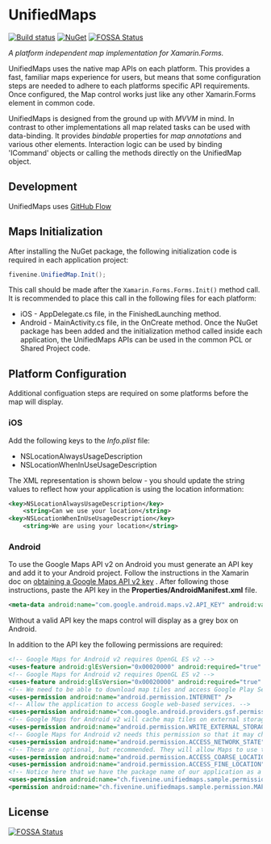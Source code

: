 # UnifiedMaps
[![Build status](https://ci.appveyor.com/api/projects/status/vydv9kmdpya8jfac/branch/master?svg=true)](https://ci.appveyor.com/project/mightea/unifiedmaps/branch/master)
[![NuGet](https://img.shields.io/nuget/v/UnifiedMaps.svg)](https://www.nuget.org/packages/UnifiedMaps/)
[![FOSSA Status](https://app.fossa.io/api/projects/git%2Bgithub.com%2Ffiveninedigital%2FUnifiedMaps.svg?type=shield)](https://app.fossa.io/projects/git%2Bgithub.com%2Ffiveninedigital%2FUnifiedMaps?ref=badge_shield)

*A platform independent map implementation for Xamarin.Forms.*

UnifiedMaps uses the native map APIs on each platform. This provides a fast, familiar maps experience for users, but means that some configuration steps are needed to adhere to each platforms specific API requirements. Once configured, the Map control works just like any other Xamarin.Forms element in common code.

UnifiedMaps is designed from the ground up with *MVVM* in mind. In contrast to other implementations all map related tasks can be used with data-binding. It provides *bindable* properties for *map annotations* and various other elements. Interaction logic can be used by binding 'ICommand' objects or calling the methods directly on the UnifiedMap object. 

## Development
UnifiedMaps uses [GitHub Flow](https://guides.github.com/introduction/flow/) 

## Maps Initialization
After installing the NuGet package, the following initialization code is required in each application project:

```c#
fivenine.UnifiedMap.Init();
```
This call should be made after the `Xamarin.Forms.Forms.Init()` method call. It is recommended to place this call in the following files for each platform:

 * iOS - AppDelegate.cs file, in the FinishedLaunching method.
 * Android - MainActivity.cs file, in the OnCreate method.
Once the NuGet package has been added and the initialization method called inside each application, the UnifiedMaps APIs can be used in the common PCL or Shared Project code.

## Platform Configuration
Additional configuation steps are required on some platforms before the map will display.

### iOS
Add the following keys to the  _Info.plist_ file:
 * NSLocationAlwaysUsageDescription
 * NSLocationWhenInUseUsageDescription


The XML representation is shown below - you should update the string values to reflect how your application is using the location information:

```xml
<key>NSLocationAlwaysUsageDescription</key>
    <string>Can we use your location</string>
<key>NSLocationWhenInUseUsageDescription</key>
    <string>We are using your location</string>
```

### Android
To use the Google Maps API v2 on Android you must generate an API key and add it to your Android project. Follow the instructions in the Xamarin doc on [obtaining a Google Maps API v2 key](http://developer.xamarin.com/guides/android/platform_features/maps_and_location/maps/obtaining_a_google_maps_api_key/) . After following those instructions, paste the API key in the **Properties/AndroidManifest.xml** file.

```xml
<meta-data android:name="com.google.android.maps.v2.API_KEY" android:value="AbCdEfGhIjKlMnOpQrStUvWValueGoesHere" />
```

Without a valid API key the maps control will display as a grey box on Android.

In addition to the API key the following permissions are required:

```xml
<!-- Google Maps for Android v2 requires OpenGL ES v2 -->
<uses-feature android:glEsVersion="0x00020000" android:required="true" />
<!-- Google Maps for Android v2 requires OpenGL ES v2 -->
<uses-feature android:glEsVersion="0x00020000" android:required="true" />
<!-- We need to be able to download map tiles and access Google Play Services-->
<uses-permission android:name="android.permission.INTERNET" />
<!-- Allow the application to access Google web-based services. -->
<uses-permission android:name="com.google.android.providers.gsf.permission.READ_GSERVICES" />
<!-- Google Maps for Android v2 will cache map tiles on external storage -->
<uses-permission android:name="android.permission.WRITE_EXTERNAL_STORAGE" />
<!-- Google Maps for Android v2 needs this permission so that it may check the connection state as it must download data -->
<uses-permission android:name="android.permission.ACCESS_NETWORK_STATE" />
<!-- These are optional, but recommended. They will allow Maps to use the My Location provider. -->
<uses-permission android:name="android.permission.ACCESS_COARSE_LOCATION" />
<uses-permission android:name="android.permission.ACCESS_FINE_LOCATION" />
<!-- Notice here that we have the package name of our application as a prefix on the permissions. -->
<uses-permission android:name="ch.fivenine.unifiedmaps.sample.permission.MAPS_RECEIVE" />
<permission android:name="ch.fivenine.unifiedmaps.sample.permission.MAPS_RECEIVE" android:protectionLevel="signature" />
```


## License
[![FOSSA Status](https://app.fossa.io/api/projects/git%2Bgithub.com%2Ffiveninedigital%2FUnifiedMaps.svg?type=large)](https://app.fossa.io/projects/git%2Bgithub.com%2Ffiveninedigital%2FUnifiedMaps?ref=badge_large)